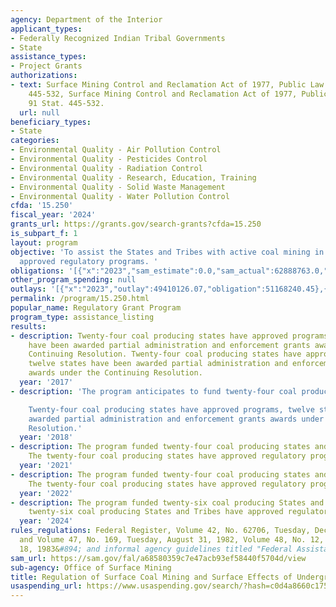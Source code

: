 ```yaml
---
agency: Department of the Interior
applicant_types:
- Federally Recognized Indian Tribal Governments
- State
assistance_types:
- Project Grants
authorizations:
- text: Surface Mining Control and Reclamation Act of 1977, Public Law 95-87, 91 Stat.
    445-532, Surface Mining Control and Reclamation Act of 1977, Public Law 95-87,
    91 Stat. 445-532.
  url: null
beneficiary_types:
- State
categories:
- Environmental Quality - Air Pollution Control
- Environmental Quality - Pesticides Control
- Environmental Quality - Radiation Control
- Environmental Quality - Research, Education, Training
- Environmental Quality - Solid Waste Management
- Environmental Quality - Water Pollution Control
cfda: '15.250'
fiscal_year: '2024'
grants_url: https://grants.gov/search-grants?cfda=15.250
is_subpart_f: 1
layout: program
objective: 'To assist the States and Tribes with active coal mining in administering
  approved regulatory programs. '
obligations: '[{"x":"2023","sam_estimate":0.0,"sam_actual":62888763.0,"usa_spending_actual":60305970.0},{"x":"2024","sam_estimate":0.0,"sam_actual":62136372.0,"usa_spending_actual":59550827.47},{"x":"2025","sam_estimate":0.0,"sam_actual":65000000.0,"usa_spending_actual":793586.75}]'
other_program_spending: null
outlays: '[{"x":"2023","outlay":49410126.07,"obligation":51168240.45},{"x":"2024","outlay":26316548.37,"obligation":62660798.0},{"x":"2025","outlay":0.0,"obligation":917667.0}]'
permalink: /program/15.250.html
popular_name: Regulatory Grant Program
program_type: assistance_listing
results:
- description: Twenty-four coal producing states have approved programs, twelve states
    have been awarded partial administration and enforcement grants awards under the
    Continuing Resolution. Twenty-four coal producing states have approved programs,
    twelve states have been awarded partial administration and enforcement grants
    awards under the Continuing Resolution.
  year: '2017'
- description: 'The program anticipates to fund twenty-four coal producing states.

    Twenty-four coal producing states have approved programs, twelve states have been
    awarded partial administration and enforcement grants awards under the Continuing
    Resolution.'
  year: '2018'
- description: The program funded twenty-four coal producing states and three tribes.
    The twenty-four coal producing states have approved regulatory programs.
  year: '2021'
- description: The program funded twenty-four coal producing states and three tribes.
    The twenty-four coal producing states have approved regulatory programs.
  year: '2022'
- description: The program funded twenty-six coal producing States and Tribes. The
    twenty-six coal producing States and Tribes have approved regulatory programs.
  year: '2024'
rules_regulations: Federal Register, Volume 42, No. 62706, Tuesday, December 13, 1977
  and Volume 47, No. 169, Tuesday, August 31, 1982, Volume 48, No. 12, Tuesday, January
  18, 1983&#894; and informal agency guidelines titled "Federal Assistance Manual"
sam_url: https://sam.gov/fal/a68580359c7e47acb93ef58440f5704d/view
sub-agency: Office of Surface Mining
title: Regulation of Surface Coal Mining and Surface Effects of Underground Coal Mining
usaspending_url: https://www.usaspending.gov/search/?hash=c0d4a8660c17586b8f7f2aaf28e046bf
---
```

